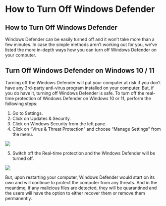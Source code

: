 # How to Turn Off Windows Defender
## How to Turn Off Windows Defender
Windows Defender can be easily turned off and it won’t take more than a few minutes. In case the simple methods aren’t working out for you, we’ve listed the more in-depth ways how you can turn off Windows Defender on your computer. 

## Turn Off Windows Defender on Windows 10 / 11 
Turning off the Windows Defender will put your computer at risk if you don’t have any 3rd-party anti-virus program installed on your computer. But, if you do have it, turning off Windows Defender is safe. To turn off the real-time protection of Windows Defender on Windows 10 or 11, perform the following steps:

1. Go to Settings.
2. Click on Updates & Security.
3. Click on Windows Security from the left pane.
4. Click on “Virus & Threat Protection” and choose “Manage Settings” from the menu.

![](https://www.technewstoday.com/wp-content/uploads/2022/02/manage-settings.webp)

5. Switch off the Real-time protection and the Windows Defender will be turned off. 

![](https://www.technewstoday.com/wp-content/uploads/2022/02/real-time-protectionj-off.webp)

But, upon restarting your computer, Windows Defender would start on its own and will continue to protect the computer from any threats. And in the meantime, if any malicious files are detected, they will be quarantined and the users will have the option to either recover them or remove them permanently.
